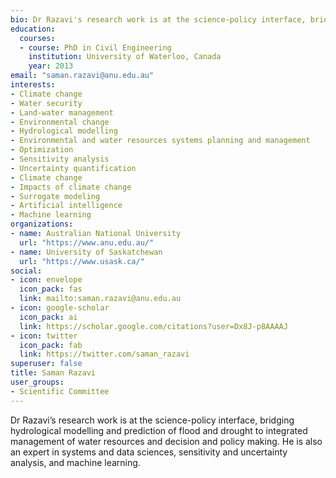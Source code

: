 ```yaml
---
bio: Dr Razavi's research work is at the science-policy interface, bridging hydrological modelling and prediction of flood and drought to integrated management of water resources and decision and policy making. He is also an expert in systems and data sciences, sensitivity and uncertainty analysis, and machine learning.
education:
  courses:
  - course: PhD in Civil Engineering
    institution: University of Waterloo, Canada
    year: 2013
email: "saman.razavi@anu.edu.au"
interests:
- Climate change
- Water security
- Land-water management
- Environmental change
- Hydrological modelling
- Environmental and water resources systems planning and management
- Optimization
- Sensitivity analysis
- Uncertainty quantification
- Climate change
- Impacts of climate change
- Surrogate modeling
- Artificial intelligence
- Machine learning
organizations:
- name: Australian National University
  url: "https://www.anu.edu.au/"
- name: University of Saskatchewan
  url: "https://www.usask.ca/"
social:
- icon: envelope
  icon_pack: fas
  link: mailto:saman.razavi@anu.edu.au
- icon: google-scholar
  icon_pack: ai
  link: https://scholar.google.com/citations?user=Dx8J-p8AAAAJ
- icon: twitter
  icon_pack: fab
  link: https://twitter.com/saman_razavi
superuser: false
title: Saman Razavi
user_groups:
- Scientific Committee
---
```


Dr Razavi’s research work is at the science-policy interface, bridging hydrological modelling and prediction of flood and drought to integrated management of water resources and decision and policy making. He is also an expert in systems and data sciences, sensitivity and uncertainty analysis, and machine learning.
